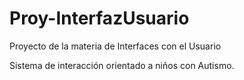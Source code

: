 # Proy-InterfazUsuario
Proyecto de la materia de Interfaces con el Usuario

Sistema de interacción orientado a niños con Autismo.

